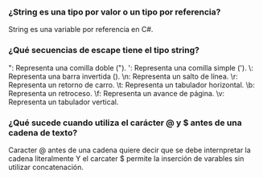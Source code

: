 ### ¿String es una tipo por valor o un tipo por referencia?
String es una variable por referencia en C#.
### ¿Qué secuencias de escape tiene el tipo string?
\": Representa una comilla doble (").
\': Representa una comilla simple (').
\\: Representa una barra invertida (\).
\n: Representa un salto de línea.
\r: Representa un retorno de carro.
\t: Representa un tabulador horizontal.
\b: Representa un retroceso.
\f: Representa un avance de página.
\v: Representa un tabulador vertical.
### ¿Qué sucede cuando utiliza el carácter @ y $ antes de una cadena de texto?
 Caracter @ antes de una cadena quiere decir que se debe internpretar la cadena literalmente 
 Y el carcater $ permite la inserción de varables sin utilizar concatenación. 